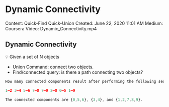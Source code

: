 # Dynamic Connectivity

Content: Quick-Find Quick-Union
Created: June 22, 2020 11:01 AM
Medium: Coursera
Video: Dynamic_Connectivity.mp4

## Dynamic Connectivity

<aside>
💡 Given a set of N objects

</aside>

- Union Command: connect two objects.
- Find/connected query: is there a path connecting two objects?

```jsx
How many connected components result after performing the following sequence of union operations on a set of 1010 items?

1–2 3–4 5–6 7–8 7–9 2–8 0–5 1–9

The connected components are {0,5,6}, {3,4}, and {1,2,7,8,9}.
```